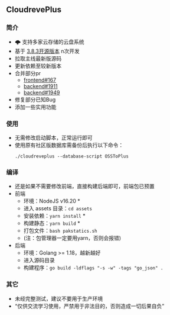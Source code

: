 ## CloudrevePlus
### 简介
+ 🌩 支持多家云存储的云盘系统
+ 基于 [3.8.3开源版本](https://github.com/TW527E/MineCloudreve/releases/tag/3.8.3) n次开发
+ 拉取主线最新版源码
+ 更新依赖至较新版本
+ 合并部分pr
   - [frontend#167](https://github.com/cloudreve/frontend/pull/167)
   - [backend#1911](https://github.com/TW527E/MineCloudreve/pull/1911)
   - [backend#1949](https://github.com/TW527E/MineCloudreve/pull/1949)
+ 修复部分已知Bug
+ 添加一些实用功能

### 使用
+ 无需修改启动脚本，正常运行即可
+ 使用原有社区版数据库需备份后执行以下命令：
   ```
   ./cloudreveplus --database-script OSSToPlus
   ```

### 编译
+ 还是如果不需要修改前端，直接构建后端即可，前端包已预置
+ 前端
   - 环境：NodeJS v16.20 *
   - 进入 assets 目录：`cd assets`
   - 安装依赖：`yarn install` *
   - 构建静态：`yarn build` *
   - 打包文件：`bash pakstatics.sh`
   - (注：包管理器一定要用yarn，否则会报错)
+ 后端
   - 环境：Golang >= 1.18，越新越好
   - 进入源码目录
   - 构建程序：`go build -ldflags "-s -w" -tags "go_json" .`

### 其它
+ 未经完整测试，建议不要用于生产环境
+ “仅供交流学习使用，严禁用于非法目的，否则造成一切后果自负”
